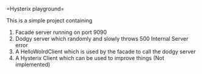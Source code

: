 =Hysterix playground=

This is a simple project containing

1. Facade server running on port 9090
2. Dodgy server which randomly and slowly throws 500 Internal Server error
3. A HelloWolrdClient which is used by the facade to call the dodgy server
4. A Hysterix Client which can be used to improve things (Not implemented) 

